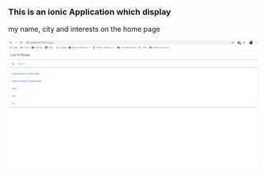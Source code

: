 ### This is an ionic Application which display 
my name, city and interests on the home page

<img src="BookApp.PNG" width="752">